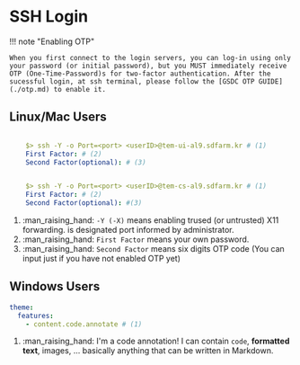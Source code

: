 # SSH Login

!!! note "Enabling OTP"

    When you first connect to the login servers, you can log-in using only your password (or initial password), but you MUST immediately receive OTP (One-Time-Password)s for two-factor authentication. After the sucessful login, at ssh terminal, please follow the [GSDC OTP GUIDE](./otp.md) to enable it. 

## Linux/Mac Users


```yaml

    $> ssh -Y -o Port=<port> <userID>@tem-ui-al9.sdfarm.kr # (1)
    First Factor: # (2)
    Second Factor(optional): # (3)    

```

```yaml

    $> ssh -Y -o Port=<port> <userID>@tem-cs-al9.sdfarm.kr # (1)
    First Factor: # (2)
    Second Factor(optional): #(3)

```
1.  :man_raising_hand: `-Y (-X)` means enabling trused (or untrusted) X11 forwarding. __<port>__ is designated port informed by administrator.
2.  :man_raising_hand: `First Factor` means your own password.
3.  :man_raising_hand: `Second Factor` means six digits OTP code (You can input just <enter> if you have not enabled OTP yet)


## Windows Users

``` yaml
theme:
  features:
    - content.code.annotate # (1)
```

1.  :man_raising_hand: I'm a code annotation! I can contain `code`, __formatted
    text__, images, ... basically anything that can be written in Markdown.